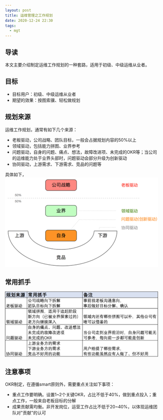 ```yaml
---
layout: post
title: 运维管理之工作规划
date: 2020-12-24 22:30
tags:
  - mgt
---
```


## 导读
本文主要介绍制定运维工作规划的一种套路，适用于初级、中级运维从业者。

## 目标
- 目标用户：初级、中级运维从业者
- 期望的效果：按图索骥、轻松做规划

## 规划来源
运维工作规划，通常有如下几个来源：

- 老板驱动，公司战略、团队目标，一般会占据规划内容的50%以上
- 领域驱动，包括能力拼图、业界参考
- 问题驱动，自身的问题、痛点、想法，故障改进项、未完成的OKR等；当公司的运维能力处于业界头部时，问题驱动会部分升级为创新驱动
- 协同驱动，上游需求、下游需求、竞品的问题等

具体如下，
![page.png](https://raw.githubusercontent.com/niean/niean.github.io/master/images/20201224/okr-parts.png)


## 常用抓手
![page.png](https://raw.githubusercontent.com/niean/niean.github.io/master/images/20201224/okr-methods.png)


## 注意事项
OKR制定，在遵循smart原则外，需要重点关注如下事项：

- 重点工作要明确。设置1~2个关键OKR，占比不低于40%，做到重点投入；重点工作，一般来自老板目标的分解
- 成果贡献需均衡。非开发岗位，运营工作占比不低于20~40%，以体现运维团队对"贡献"的认可
